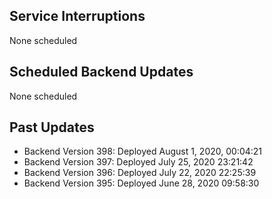 ## Service Interruptions
None scheduled

## Scheduled Backend Updates
None scheduled

## Past Updates
- Backend Version 398: Deployed August 1, 2020, 00:04:21
- Backend Version 397: Deployed July 25, 2020  23:21:42
- Backend Version 396: Deployed July 22, 2020  22:25:39
- Backend Version 395: Deployed June 28, 2020  09:58:30


